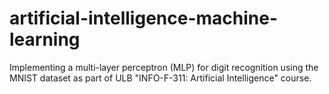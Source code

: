 # artificial-intelligence-machine-learning
Implementing a multi-layer perceptron (MLP) for digit recognition using the MNIST dataset as part of ULB "INFO-F-311: Artificial Intelligence" course.
